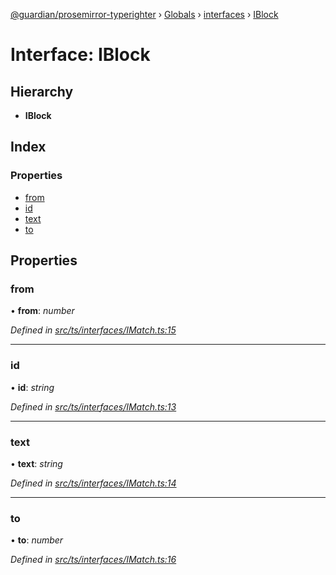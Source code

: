 [@guardian/prosemirror-typerighter](../README.md) › [Globals](../globals.md) › [interfaces](../modules/interfaces.md) › [IBlock](interfaces.iblock.md)

# Interface: IBlock

## Hierarchy

* **IBlock**

## Index

### Properties

* [from](interfaces.iblock.md#from)
* [id](interfaces.iblock.md#id)
* [text](interfaces.iblock.md#text)
* [to](interfaces.iblock.md#to)

## Properties

###  from

• **from**: *number*

*Defined in [src/ts/interfaces/IMatch.ts:15](https://github.com/guardian/prosemirror-typerighter/blob/530a4bd/src/ts/interfaces/IMatch.ts#L15)*

___

###  id

• **id**: *string*

*Defined in [src/ts/interfaces/IMatch.ts:13](https://github.com/guardian/prosemirror-typerighter/blob/530a4bd/src/ts/interfaces/IMatch.ts#L13)*

___

###  text

• **text**: *string*

*Defined in [src/ts/interfaces/IMatch.ts:14](https://github.com/guardian/prosemirror-typerighter/blob/530a4bd/src/ts/interfaces/IMatch.ts#L14)*

___

###  to

• **to**: *number*

*Defined in [src/ts/interfaces/IMatch.ts:16](https://github.com/guardian/prosemirror-typerighter/blob/530a4bd/src/ts/interfaces/IMatch.ts#L16)*
